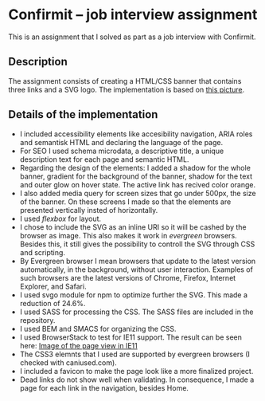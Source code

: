 Confirmit – job interview assignment
====================================
This is an assignment that I solved as part as a job interview with Confirmit.

Description
------------
The assignment consists of creating a HTML/CSS banner that contains three links and a SVG logo. The implementation is based on [this picture](https://github.com/johanna-ux/confirmit-assignment/blob/master/_doc/assignment_files/Menu.psd).

Details of the implementation
-------------------------------
* I included accessibility elements like accesibility navigation, ARIA roles and semantisk HTML and declaring the language of the page.
* For SEO I used schema microdata, a descriptive title, a unique description text for each page and semantic HTML. 
* Regarding the design of the elements: I added a shadow for the whole banner, gradient for the background of the banner, shadow for the text and outer glow on hover state. The active link has recived color orange.
* I also added media query for screen sizes that go under 500px, the size of the banner. On these screens I made so that the elements are presented vertically insted of horizontally.
* I used _flexbox_ for layout.
* I chose to include the SVG as an inline URI so it will be cashed by the browser as image. This also makes it work in _evergreen_ browsers. Besides this, it still gives the possibility to controll the SVG through CSS and scripting.
* By Evergreen browser I mean browsers that update to the latest version automatically, in the background, without user interaction. Examples of such browsers are the latest versions of Chrome, Firefox, Internet Explorer, and Safari. 
* I used svgo module for npm to optimize further the SVG. This made a reduction of 24.6%.
* I used SASS for processing the CSS. The SASS files are included in the repository.
* I used BEM and SMACS for organizing the CSS.
* I used BrowserStack to test for IE11 support. The result can be seen here: [Image of the page view in IE11](https://www.browserstack.com/screenshots/28db36938794cf66abc473fcc39ec388a88c68f8) 
* The CSS3 elemnts that I used are supported by evergreen browsers (I checked with caniused.com).
* I included a favicon to make the page look like a more finalized project.
* Dead links do not show well when validating. In consequence, I made a page for each link in the navigation, besides Home.

